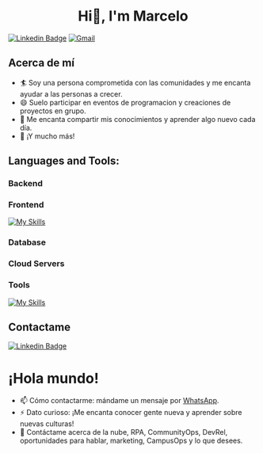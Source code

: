 <h1 align="center">Hi👋, I'm Marcelo </h1>

[![Linkedin Badge](https://img.shields.io/badge/LinkedIn-0077B5?style=for-the-badge&logo=linkedin&logoColor=white)](https://www.linkedin.com/in/m1997/)
[![Gmail](https://img.shields.io/badge/Gmail-D14836?style=for-the-badge&logo=gmail&logoColor=white)](mailto:tudirecciondecorreo@gmail.com?subject=Asunto%20del%20mensaje,)

##   Acerca de mí
- 🏄‍ Soy una persona comprometida con las comunidades y me encanta ayudar a las personas a crecer.
- 😄 Suelo participar en eventos de programacion y creaciones de proyectos en grupo.
- 🌱 Me encanta compartir mis conocimientos y aprender algo nuevo cada día.
- 👯 ¡Y mucho más!

## Languages and Tools:
### Backend
### Frontend
[![My Skills](https://skillicons.dev/icons?i=js,html,css)](https://skillicons.dev)
### Database
### Cloud Servers
### Tools
[![My Skills](https://skillicons.dev/icons?i=github,git,linux,vscode,figma)](https://skillicons.dev)

<!--[![Linkedin Badge]()](#) -->
##   Contactame
[![Linkedin Badge](https://img.shields.io/badge/LinkedIn-0077B5?style=for-the-badge&logo=linkedin&logoColor=white)](https://www.linkedin.com/in/m1997/)

# ¡Hola mundo! 
- 📫 Cómo contactarme: mándame un mensaje por [WhatsApp](https://wa.me/+51917205538).
- ⚡ Dato curioso: ¡Me encanta conocer gente nueva y aprender sobre nuevas culturas!
- 💬 Contáctame acerca de la nube, RPA, CommunityOps, DevRel, oportunidades para hablar, marketing, CampusOps y lo que desees.
